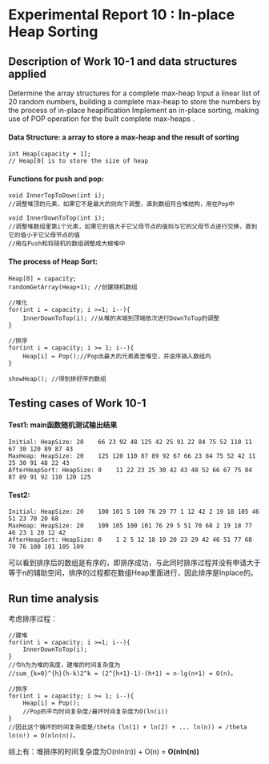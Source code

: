 # Experimental Report 10 : In-place Heap Sorting 

## Description of Work 10-1 and data structures applied

Determine the array structures for a complete max-heap
Input a linear list of 20 random numbers, building a complete max-heap to store the numbers by the process of in-place heapification
Implement an in-place sorting, making use of POP operation for the built complete max-heaps .

#### Data Structure: a array to store a max-heap and the result of sorting

    int Heap[capacity + 1]; 
    // Heap[0] is to store the size of heap

#### Functions for push and pop:

    void InnerTopToDown(int i);
    //调整堆顶的元素，如果它不是最大的则向下调整，直到数组符合堆结构，用在Pop中

    void InnerDownToTop(int i);
    //调整堆数组里第i个元素，如果它的值大于它父母节点的值则与它的父母节点进行交换，直到它的值小于它父母节点的值
    //用在Push和将随机的数组调整成大根堆中

#### The process of Heap Sort:

    Heap[0] = capacity;
    randomGetArray(Heap+1); //创建随机数组

    //堆化
    for(int i = capacity; i >=1; i--){
        InnerDownToTop(i); //从堆的末端到顶端依次进行DownToTop的调整
    }

    //排序
    for(int i = capacity; i >= 1; i--){
        Heap[i] = Pop();//Pop出最大的元素直至堆空，并逆序插入数组内
    }

    showHeap(); //得到排好序的数组

## Testing cases of Work 10-1

#### Test1:  main函数随机测试输出结果
    
    Initial: HeapSize: 20    66 23 92 48 125 42 25 91 22 84 75 52 110 11 67 30 120 89 87 43
    MaxHeap: HeapSize: 20    125 120 110 87 89 92 67 66 23 84 75 52 42 11 25 30 91 48 22 43
    AfterHeapSort: HeapSize: 0    11 22 23 25 30 42 43 48 52 66 67 75 84 87 89 91 92 110 120 125

#### Test2: 

    Initial: HeapSize: 20    100 101 5 109 76 29 77 1 12 42 2 19 18 105 46 51 23 70 20 68 
    MaxHeap: HeapSize: 20    109 105 100 101 76 29 5 51 70 68 2 19 18 77 46 23 1 20 12 42 
    AfterHeapSort: HeapSize: 0    1 2 5 12 18 19 20 23 29 42 46 51 77 68 70 76 100 101 105 109 

可以看到排序后的数组是有序的，即排序成功，与此同时排序过程并没有申请大于等于n的辅助空间，排序的过程都在数组Heap里面进行，因此排序是Inplace的。

## Run time analysis

考虑排序过程：

    //建堆
    for(int i = capacity; i >=1; i--){
        InnerDownToTop(i);  
    }
    //令h为为堆的高度，建堆的时间复杂度为 
    //sum_{k=0}^{h}(h-k)2^k = (2^{h+1}-1)-(h+1) = n-lg(n+1) = O(n)。

    //排序
    for(int i = capacity; i >= 1; i--){
        Heap[i] = Pop();
        //Pop的平均时间复杂度/最坏时间复杂度为O(ln(i)) 
    } 
    //因此这个循环的时间复杂度是/theta (ln(1) + ln(2) + ... ln(n)) = /theta ln(n!) = O(nln(n))。

综上有：堆排序的时间复杂度为O(nln(n)) + O(n) = **O(nln(n))**